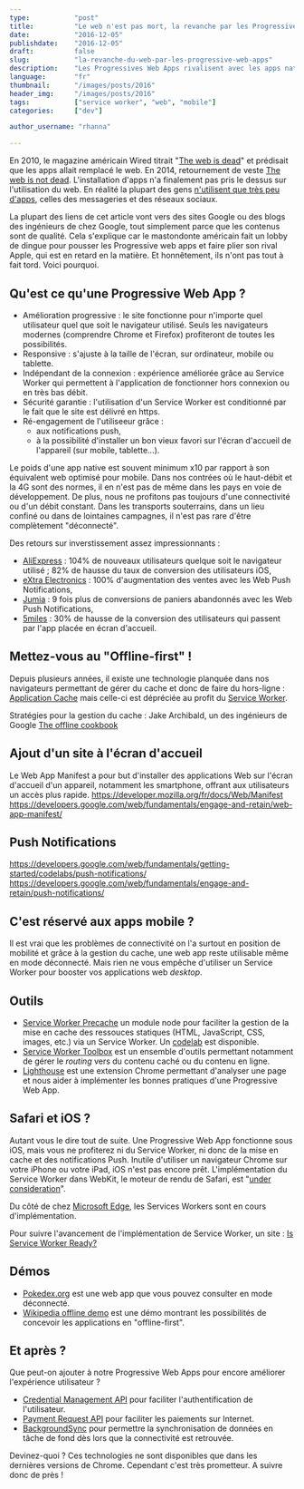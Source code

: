 ```yaml
---
type:           "post"
title:          "Le web n'est pas mort, la revanche par les Progressive Web Apps"
date:           "2016-12-05"
publishdate:    "2016-12-05"
draft:          false
slug:           "la-revanche-du-web-par-les-progressive-web-apps"
description:    "Les Progressives Web Apps rivalisent avec les apps natives. Voyons l'intérêt que cela peut apporter à vos utilisateurs et... à vous."
language:       "fr"
thumbnail:      "/images/posts/2016"
header_img:     "/images/posts/2016"
tags:           ["service worker", "web", "mobile"]
categories:     ["dev"]

author_username: "rhanna"

---
```


En 2010, le magazine américain Wired titrait "[The web is dead](https://www.wired.com/2010/08/ff_webrip/)"
et prédisait que les apps allait remplacé le web.
En 2014, retournement de veste [The web is not dead](https://www.wired.com/insights/2014/02/web-dead/).
L'installation d'apps n'a finalement pas pris le dessus sur l'utilisation du web.
En réalité la plupart des gens [n'utilisent que très peu d'apps](http://www.recode.net/2016/6/8/11883518/app-boom-over-snapchat-uber), celles des messageries et des réseaux sociaux.

La plupart des liens de cet article vont vers des sites Google ou des blogs des ingénieurs de chez Google,
tout simplement parce que les contenus sont de qualité.
Cela s'explique car le mastondonte américain fait un lobby de dingue pour pousser les Progressive web apps et faire plier son rival Apple, qui est en retard en la matière.
Et honnêtement, ils n'ont pas tout à fait tord. Voici pourquoi.

## Qu'est ce qu'une Progressive Web App ?

- Amélioration progressive : le site fonctionne pour n'importe quel utilisateur quel que soit le navigateur utilisé. Seuls les navigateurs modernes (comprendre Chrome et Firefox) profiteront de toutes les possibilités.
- Responsive : s'ajuste à la taille de l'écran, sur ordinateur, mobile ou tablette.
- Indépendant de la connexion : expérience améliorée grâce au Service Worker qui permettent à l'application de fonctionner hors connexion ou en très bas débit.
- Sécurité garantie : l'utilisation d'un Service Worker est conditionné par le fait que le site est délivré en https. 
- Ré-engagement de l'utiliseeur grâce :
    - aux notifications push,
    - à la possibilité d'installer un bon vieux favori sur l'écran d'accueil de l'appareil (sur mobile, tablette...).

Le poids d'une app native est souvent minimum x10 par rapport à son équivalent web optimisé pour mobile.
Dans nos contrées où le haut-débit et la 4G sont des normes, il en n'est pas de même dans les pays en voie de développement.
De plus, nous ne profitons pas toujours d'une connectivité ou d'un débit constant.
Dans les transports souterrains, dans un lieu confiné ou dans de lointaines campagnes, il n'est pas rare d'être complètement "déconnecté".

Des retours sur inverstissement assez impressionnants :

- [AliExpress](https://developers.google.com/web/showcase/2016/aliexpress) : 104% de nouveaux utilisateurs quelque soit le navigateur utilisé ; 82% de hausse du taux de conversion des utilisateurs iOS,
- [eXtra Electronics](https://developers.google.com/web/showcase/2016/extra) : 100% d'augmentation des ventes avec les Web Push Notifications,
- [Jumia](https://developers.google.com/web/showcase/2016/jumia) : 9 fois plus de conversions de paniers abandonnés avec les Web Push Notifications,
- [5miles](https://developers.google.com/web/showcase/2016/5miles) : 30% de hausse de la conversion des utilisateurs qui passent par l'app placée en écran d'accueil.

## Mettez-vous au "Offline-first" !

Depuis plusieurs années, il existe une technologie planquée dans nos navigateurs permettant de gérer du cache et donc de faire du hors-ligne : [Application Cache](https://developer.mozilla.org/fr/docs/Web/HTML/Utiliser_Application_Cache)
mais celle-ci est dépréciée au profit du [Service Worker](https://developer.mozilla.org/fr/docs/Web/API/Service_Worker_API/Using_Service_Workers).

Stratégies pour la gestion du cache : Jake Archibald, un des ingénieurs de Google [The offline cookbook](https://jakearchibald.com/2014/offline-cookbook/)

## Ajout d'un site à l'écran d'accueil

Le Web App Manifest a pour but d'installer des applications Web sur l'écran d'accueil d'un appareil, notamment les smartphone,
offrant aux utilisateurs un accès plus rapide.
https://developer.mozilla.org/fr/docs/Web/Manifest
https://developers.google.com/web/fundamentals/engage-and-retain/web-app-manifest/

## Push Notifications

https://developers.google.com/web/fundamentals/getting-started/codelabs/push-notifications/
https://developers.google.com/web/fundamentals/engage-and-retain/push-notifications/

## C'est réservé aux apps mobile ?

Il est vrai que les problèmes de connectivité on l'a surtout en position de mobilité et grâce à la gestion du cache, une web app reste utilisable même en mode déconnecté.
Mais rien ne vous empêche d'utiliser un Service Worker pour booster vos applications web *desktop*.

## Outils

- [Service Worker Precache](https://github.com/GoogleChrome/sw-precache/) un module node pour faciliter la gestion de la mise en cache des ressouces statiques (HTML, JavaScript, CSS, images, etc.) via un Service Worker. Un [codelab](https://codelabs.developers.google.com/codelabs/sw-precache/index.html) est disponible.
- [Service Worker Toolbox](https://github.com/GoogleChrome/sw-toolbox) est un ensemble d'outils permettant notamment de gérer le *routing* vers du contenu caché ou du contenu en ligne.
- [Lighthouse](https://chrome.google.com/webstore/detail/lighthouse/blipmdconlkpinefehnmjammfjpmpbjk) est une extension Chrome permettant d'analyser une page et nous aider à implémenter les bonnes pratiques d'une Progressive Web App.

## Safari et iOS ?

Autant vous le dire tout de suite. Une Progressive Web App fonctionne sous iOS, mais vous ne profiterez ni du Service Worker, ni donc de la mise en cache et des notifications Push.
Inutile d'utiliser un navigateur Chrome sur votre iPhone ou votre iPad, iOS n'est pas encore prêt.
L'implémentation du Service Worker dans WebKit, le moteur de rendu de Safari, est "[under consideration](https://webkit.org/status/#specification-service-workers)".

Du côté de chez [Microsoft Edge](https://developer.microsoft.com/en-us/microsoft-edge/platform/status/serviceworker/), les Services Workers sont en cours d'implémentation.

Pour suivre l'avancement de l'implémentation de Service Worker, un site : [Is Service Worker Ready?](https://jakearchibald.github.io/isserviceworkerready/)

## Démos

- [Pokedex.org](https://www.pokedex.org/) est une web app que vous pouvez consulter en mode déconnecté.
- [Wikipedia offline demo](https://wiki-offline.jakearchibald.com/) est une démo montrant les possibilités de concevoir les applications en "offline-first".

## Et après ?

Que peut-on ajouter à notre Progressive Web Apps pour encore améliorer l'expérience utilisateur ?

- [Credential Management API](https://developers.google.com/web/updates/2016/04/credential-management-api) pour faciliter l'authentification de l'utilisateur.
- [Payment Request API](https://developers.google.com/web/updates/2016/07/payment-request) pour faciliter les paiements sur Internet.
- [BackgroundSync](https://github.com/WICG/BackgroundSync/blob/master/explainer.md) pour permettre la synchronisation de données en tâche de fond dès lors que la connectivité est retrouvée.

Devinez-quoi ? Ces technologies ne sont disponibles que dans les dernières versions de Chrome.
Cependant c'est très prometteur. A suivre donc de près !

